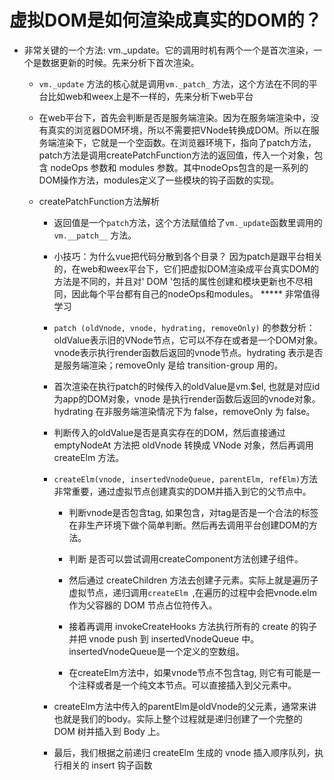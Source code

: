# 虚拟DOM是如何渲染成真实的DOM的？
* 非常关键的一个方法: vm._update。它的调用时机有两个一个是首次渲染，一个是数据更新的时候。先来分析下首次渲染。
  *  `vm._update` 方法的核心就是调用`vm._patch_` 方法，这个方法在不同的平台比如web和weex上是不一样的，先来分析下web平台

  
  * 在web平台下，首先会判断是否是服务端渲染。因为在服务端渲染中，没有真实的浏览器DOM环境，所以不需要把VNode转换成DOM。所以在服务端渲染下，它就是一个空函数。在浏览器环境下，指向了patch方法，patch方法是调用createPatchFunction方法的返回值，传入一个对象，包含 nodeOps 参数和 modules 参数。其中nodeOps包含的是一系列的DOM操作方法，modules定义了一些模块的钩子函数的实现。
  * createPatchFunction方法解析
     * 返回值是一个`patch`方法，这个方法赋值给了`vm._update`函数里调用的`vm.__patch__`
方法。


     * 小技巧：为什么vue把代码分散到各个目录？ 因为patch是跟平台相关的，在web和weex平台下，它们把虚拟DOM渲染成平台真实DOM的方法是不同的，并且对' DOM '包括的属性创建和模块更新也不尽相同，因此每个平台都有自己的nodeOps和modules。     *****  非常值得学习
     * `patch (oldVnode, vnode, hydrating, removeOnly)` 的参数分析：oldValue表示旧的VNode节点，它可以不存在或者是一个DOM对象。vnode表示执行render函数后返回的vnode节点。hydrating 表示是否是服务端渲染；removeOnly 是给 transition-group 用的。
     * 首次渲染在执行patch的时候传入的oldValue是vm.$el, 也就是对应id为app的DOM对象，vnode 是执行render函数后返回的vnode对象。hydrating 在非服务端渲染情况下为 false，removeOnly 为 false。
     * 判断传入的oldValue是否是真实存在的DOM，然后直接通过 emptyNodeAt 方法把 oldVnode 转换成 VNode 对象，然后再调用 createElm 方法。
    
     * `createElm(vnode, insertedVnodeQueue, parentElm, refElm)`方法非常重要，通过虚拟节点创建真实的DOM并插入到它的父节点中。
          * 判断vnode是否包含tag, 如果包含，对tag是否是一个合法的标签在非生产环境下做个简单判断。然后再去调用平台创建DOM的方法。

          
          * 判断 是否可以尝试调用createComponent方法创建子组件。
          * 然后通过 createChildren 方法去创建子元素。实际上就是遍历子虚拟节点，递归调用`createElm `,在遍历的过程中会把vnode.elm 作为父容器的 DOM 节点占位符传入。
          * 接着再调用 invokeCreateHooks 方法执行所有的 create 的钩子并把 vnode push 到 insertedVnodeQueue 中。insertedVnodeQueue是一个定义的空数组。
          
          
          *  在createElm方法中，如果vnode节点不包含tag, 则它有可能是一个注释或者是一个纯文本节点。可以直接插入到父元素中。
     * createElm方法中传入的parentElm是oldVnode的父元素，通常来讲也就是我们的body。实际上整个过程就是递归创建了一个完整的 DOM 树并插入到 Body 上。
     * 最后，我们根据之前递归 createElm 生成的 vnode 插入顺序队列，执行相关的 insert 钩子函数